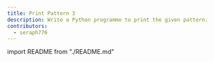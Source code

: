 ```yaml
---
title: Print Pattern 3  
description: Write a Python programme to print the given pattern.
contributors:
  - seraph776
---
```


import README from "./README.md"

<README />
